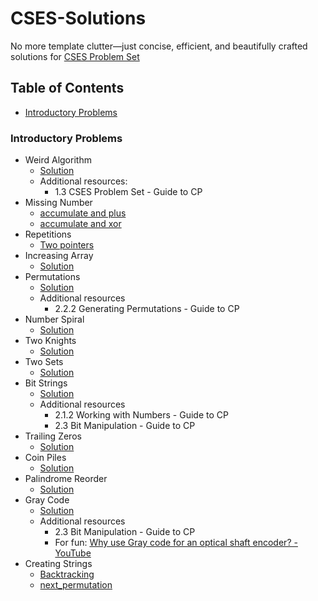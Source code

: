 <!-- omit from toc -->
# CSES-Solutions
No more template clutter—just concise, efficient, and beautifully crafted solutions for [CSES Problem Set](https://cses.fi/problemset/list/)

<!-- omit from toc -->
## Table of Contents 
- [Introductory Problems](#introductory-problems)


### Introductory Problems
- Weird Algorithm
  - [Solution](/src/Weird_Algorithm.cpp)
  - Additional resources:
    - 1.3 CSES Problem Set - Guide to CP
- Missing Number
  - [accumulate and plus](/src/Missing_Number_plus.cpp)
  - [accumulate and xor](/src/Missing_Number_xor.cpp)
- Repetitions
  - [Two pointers](/src/Repetitions_two_pointers.cpp)
- Increasing Array
  - [Solution](/src/Increasing_Array.cpp)
- Permutations
  - [Solution](/src/Permutations.cpp)
  - Additional resources
    - 2.2.2 Generating Permutations - Guide to CP
- Number Spiral
  - [Solution](/src/Number_Spiral.cpp)
- Two Knights
  - [Solution](/src/Two_Knights.cpp)
- Two Sets
  - [Solution](/src/Two_Sets.cpp)
- Bit Strings
  - [Solution](/src/Bit_Strings.cpp)
  - Additional resources
    - 2.1.2 Working with Numbers - Guide to CP
    - 2.3 Bit Manipulation - Guide to CP
- Trailing Zeros
  - [Solution](/src/Trailing_Zeros.cpp)
- Coin Piles
  - [Solution](/src/Trailing_Zeros.cpp)
- Palindrome Reorder
  - [Solution](/src/Palindrome_Reorder.cpp)
- Gray Code
  - [Solution](/src/Gray_Code.cpp)
  - Additional resources
    - 2.3 Bit Manipulation - Guide to CP
    - For fun: [Why use Gray code for an optical shaft encoder? - YouTube](https://youtu.be/W730NOJYXAI)
- Creating Strings
  - [Backtracking](/src/Creating_Strings_backtracking.cpp)
  - [next_permutation](/src/Creating_Strings_next_permutation.cpp)